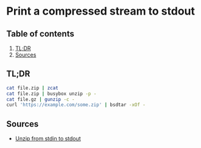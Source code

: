 # Print a compressed stream to stdout

## Table of contents <!-- omit in toc -->

1. [TL;DR](#tldr)
1. [Sources](#sources)

## TL;DR

```sh
cat file.zip | zcat
cat file.zip | busybox unzip -p -
cat file.gz | gunzip -c -
curl 'https://example.com/some.zip' | bsdtar -xOf -
```

## Sources

- [Unzip from stdin to stdout]

<!--
  References
  -->

<!-- Others -->
[unzip from stdin to stdout]: https://serverfault.com/questions/735882/unzip-from-stdin-to-stdout-funzip-python
